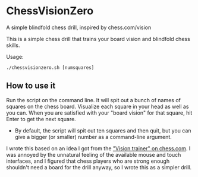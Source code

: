 # ChessVisionZero
A simple blindfold chess drill, inspired by chess.com/vision

This is a simple chess drill that trains your board vision and blindfold chess skills.

Usage:
```
./chessvisionzero.sh [numsquares]
```

## How to use it
Run the script on the command line. It will spit out a bunch of names of squares on the chess board.
Visualize each square in your head as well as you can. When you are satisfied with your "board vision"
for that square, hit Enter to get the next square.
 - By default, the script will spit out ten squares and then quit, but you can give a bigger (or smaller)
 number as a command-line argument.


I wrote this based on an idea I got from the ["Vision trainer" on chess.com](https://www.chess.com/vision).
I was annoyed by the unnatural feeling of the available mouse and touch interfaces, and I figured that
chess players who are strong enough shouldn't need a board for the drill anyway, so I wrote this as a simpler
drill.

